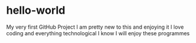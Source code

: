 # hello-world
My very first GitHub Project
I am pretty new to this and enjoying it
I love coding and everything technological
I know I will enjoy these programmes
